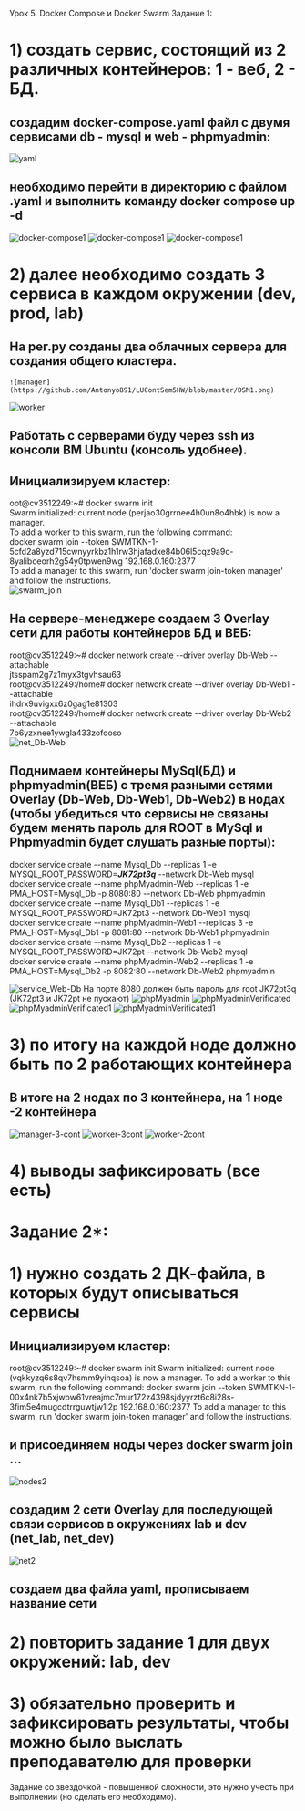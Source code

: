 Урок 5. Docker Compose и Docker Swarm
Задание 1:
# 1) создать сервис, состоящий из 2 различных контейнеров: 1 - веб, 2 - БД. <br>
  ## создадим docker-compose.yaml файл с двумя сервисами db - mysql и web - phpmyadmin: <br>
   ![yaml](https://github.com/Antonyo891/LUContSem5HW/blob/master/yaml11.png)
   ## необходимо перейти в директорию с файлом .yaml и выполнить команду docker compose up -d
   ![docker-compose1](https://github.com/Antonyo891/LUContSem5HW/blob/master/DC1.2.png)
   ![docker-compose1](https://github.com/Antonyo891/LUContSem5HW/blob/master/DC1.4.png)
   ![docker-compose1](https://github.com/Antonyo891/LUContSem5HW/blob/master/DC1.3.png)
# 2) далее необходимо создать 3 сервиса в каждом окружении (dev, prod, lab) <br>
## На рег.ру созданы два облачных сервера для создания общего кластера.
    ![manager](https://github.com/Antonyo891/LUContSem5HW/blob/master/DSM1.png)
   ![worker](https://github.com/Antonyo891/LUContSem5HW/blob/master/DSW1.png)
   ## Работать с серверами буду через ssh из консоли ВМ Ubuntu (консоль удобнее).<br>
   ## Инициализируем кластер:<br>
   oot@cv3512249:~# docker swarm init <br>
   Swarm initialized: current node (perjao30grrnee4h0un8o4hbk) is now a manager.<br>
   To add a worker to this swarm, run the following command:<br>
   docker swarm join --token SWMTKN-1-5cfd2a8yzd715cwnyyrkbz1h1rw3hjafadxe84b06l5cqz9a9c-8yaliboeorh2g54y0tpwen9wg 192.168.0.160:2377<br>
   To add a manager to this swarm, run 'docker swarm join-token manager' and follow the instructions.<br>
   ![swarm_join](https://github.com/Antonyo891/LUContSem5HW/blob/master/DS2.png)
   ## На сервере-менеджере создаем 3 Overlay сети для работы контейнеров БД и ВЕБ: <br>
   root@cv3512249:~# docker network create --driver overlay Db-Web --attachable <br>
   jtsspam2g7z1myx3tgvhsau63 <br>
   root@cv3512249:/home# docker network create --driver overlay Db-Web1 --attachable <br>
   ihdrx9uvigxx6z0gag1e81303 <br>
   root@cv3512249:/home# docker network create --driver overlay Db-Web2 --attachable <br>
   7b6yzxnee1ywgla433zofooso <br>
   ![net_Db-Web](https://github.com/Antonyo891/LUContSem5HW/blob/master/Net1.png)
   ## Поднимаем контейнеры MySql(БД) и phpmyadmin(ВЕБ) с тремя разными сетями Overlay (Db-Web, Db-Web1, Db-Web2) в нодах (чтобы убедиться что сервисы не связаны будем менять пароль для ROOT в MySql и Phpmyadmin будет слушать разные порты): <br>
   docker service create --name Mysql_Db --replicas 1 -e MYSQL_ROOT_PASSWORD=***JK72pt3q*** --network Db-Web mysql <br>
   docker service create --name phpMyadmin-Web --replicas 1 -e PMA_HOST=Mysql_Db -p 8080:80 --network Db-Web phpmyadmin <br>
   docker service create --name Mysql_Db1 --replicas 1 -e MYSQL_ROOT_PASSWORD=JK72pt3 --network Db-Web1 mysql <br>
   docker service create --name phpMyadmin-Web1 --replicas 3 -e PMA_HOST=Mysql_Db1 -p 8081:80 --network Db-Web1 phpmyadmin <br>
   docker service create --name Mysql_Db2 --replicas 1 -e MYSQL_ROOT_PASSWORD=JK72pt --network Db-Web2 mysql <br>
   docker service create --name phpMyadmin-Web2 --replicas 1 -e PMA_HOST=Mysql_Db2 -p 8082:80 --network Db-Web2 phpmyadmin <br>
   
   ![service_Web-Db](https://github.com/Antonyo891/LUContSem5HW/blob/master/ServiceDb-Web.png)
   На порте 8080 должен быть пароль для root JK72pt3q (JK72pt3 и JK72pt не пускают) 
   ![phpMyadmin](https://github.com/Antonyo891/LUContSem5HW/blob/master/TestT1.1.png)
   ![phpMyadminVerificated](https://github.com/Antonyo891/LUContSem5HW/blob/master/TestT1.1.2.png)
   ![phpMyadminVerificated1](https://github.com/Antonyo891/LUContSem5HW/blob/master/MSQL1.png)
   ![phpMyadminVerificated1](https://github.com/Antonyo891/LUContSem5HW/blob/master/MSQL2.png)
# 3) по итогу на каждой ноде должно быть по 2 работающих контейнера <br>
   ## В итоге на 2 нодах по 3 контейнера, на 1 ноде -2 контейнера <br>
   ![manager-3-cont](https://github.com/Antonyo891/LUContSem5HW/blob/master/manager3conte.png)
   ![worker-3cont](https://github.com/Antonyo891/LUContSem5HW/blob/master/woker2cont.png)
   ![worker-2cont](https://github.com/Antonyo891/LUContSem5HW/blob/master/woker3cont.png)
# 4) выводы зафиксировать (все есть)<br>

# Задание 2*: <br> 
# 1) нужно создать 2 ДК-файла, в которых будут описываться сервисы <br>
## Инициализируем кластер:<br>
root@cv3512249:~# docker swarm init
Swarm initialized: current node (vqkkyzq6s8qv7hsmm9yihqsoa) is now a manager.
To add a worker to this swarm, run the following command:
  docker swarm join --token SWMTKN-1-00x4nk7b5xjwbw61vreajmc7mur172z4398sjdyyrzt6c8i28s-3fim5e4mugcdtrrguwtjw1l2p 192.168.0.160:2377
To add a manager to this swarm, run 'docker swarm join-token manager' and follow the instructions.
## и присоединяем ноды через docker swarm join ...
![nodes2](https://github.com/Antonyo891/LUContSem5HW/blob/master/NodesT2.png)
## создадим 2 сети Overlay для последующей связи сервисов в окружениях lab и dev (net_lab, net_dev)  
![net2](https://github.com/Antonyo891/LUContSem5HW/blob/master/Net2.png)
## создаем два файла yaml, прописываем название сети

# 2) повторить задание 1 для двух окружений: lab, dev
# 3) обязательно проверить и зафиксировать результаты, чтобы можно было выслать преподавателю для проверки

Задание со звездочкой - повышенной сложности, это нужно учесть при выполнении (но сделать его необходимо).
